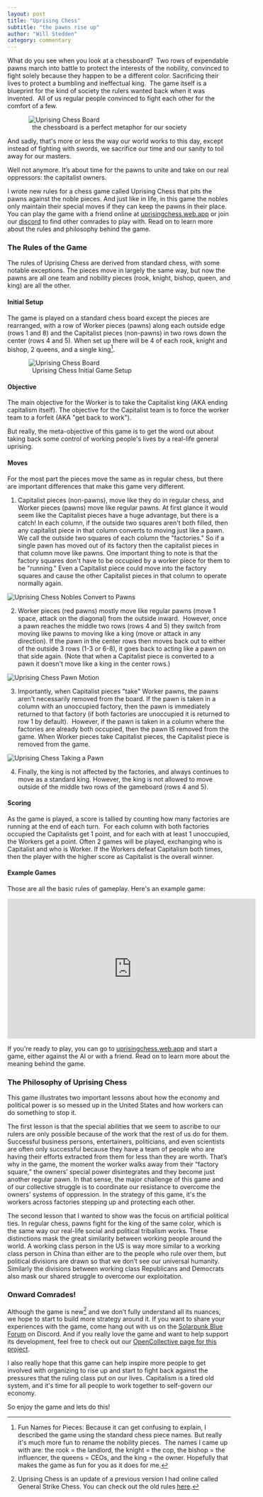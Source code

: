```yaml
---
layout: post
title: "Uprising Chess"
subtitle: "the pawns rise up"
author: "Will Stedden"
category: commentary
---
```



What do you see when you look at a chessboard?  Two rows of expendable pawns march into battle to protect the interests of the nobility, convinced to fight solely because they happen to be a different color. Sacrificing their lives to protect a bumbling and ineffectual king.  The game itself is a blueprint for the kind of society the rulers wanted back when it was invented.  All of us regular people convinced to fight each other for the comfort of a few.

<figure>
  <img alt="Uprising Chess Board" src="/assets/images/2021/chess_king_match_symbolism.jpg" />
  <figcaption>
    the chessboard is a perfect metaphor for our society
  </figcaption>
</figure>

And sadly, that's more or less the way our world works to this day, except instead of fighting with swords, we sacrifice our time and our sanity to toil away for our masters.

Well not anymore. It’s about time for the pawns to unite and take on our real oppressors: the capitalist owners.

I wrote new rules for a chess game called Uprising Chess that pits the pawns against the noble pieces. And just like in life, in this game the nobles only maintain their special moves if they can keep the pawns in their place. You can play the game with a friend online at <a href="https://uprisingchess.web.app.org">uprisingchess.web.app</a> or join our <a href="https://discord.gg/MP5vJAQ2XM">discord</a> to find other comrades to play with. Read on to learn more about the rules and philosophy behind the game.

### The Rules of the Game

The rules of Uprising Chess are derived from standard chess, with some notable exceptions. The pieces move in largely the same way, but now the pawns are all one team and nobility pieces (rook, knight, bishop, queen, and king) are all the other.  


#### Initial Setup

The game is played on a standard chess board except the pieces are rearranged, with a row of Worker pieces (pawns) along each outside edge (rows 1 and 8) and the Capitalist pieces (non-pawns) in two rows down the center (rows 4 and 5). When set up there will be 4 of each rook, knight and bishop, 2 queens, and a single king[^1].

<figure>
  <img alt="Uprising Chess Board" src="/assets/images/2021/chess_board.png" />
  <figcaption>
    Uprising Chess Initial Game Setup
  </figcaption>
</figure>

#### Objective

The main objective for the Worker is to take the Capitalist king (AKA ending capitalism itself). The objective for the Capitalist team is to force the worker team to a forfeit (AKA "get back to work").

But really, the meta-objective of this game is to get the word out about taking back some control of working people's lives by a real-life general uprising.

#### Moves

For the most part the pieces move the same as in regular chess, but there are important differences that make this game very different.

1. Capitalist pieces (non-pawns), move like they do in regular chess, and Worker pieces (pawns) move like regular pawns. At first glance it would seem like the Capitalist pieces have a huge advantage, but there is a catch! In each column, if the outside two squares aren't both filled, then any capitalist piece in that column converts to moving just like a pawn. We call the outside two squares of each column the "factories." So if a single pawn has moved out of its factory then the capitalist pieces in that column move like pawns. One important thing to note is that the factory squares don't have to be occupied by a worker piece for them to be "running." Even a Capitalist piece could move into the factory squares and cause the other Capitalist pieces in that column to operate normally again.
<img style="max-width:300px;" alt="Uprising Chess Nobles Convert to Pawns" src="/assets/images/2021/chess_noble.gif" />

2. Worker pieces (red pawns) mostly move like regular pawns (move 1 space, attack on the diagonal) from the outside inward.  However, once a pawn reaches the middle two rows (rows 4 and 5) they switch from moving like pawns to moving like a king (move or attack in any direction). If the pawn in the center rows then moves back out to either of the outside 3 rows (1-3 or 6-8), it goes back to acting like a pawn on that side again.  (Note that when a Capitalist piece is converted to a pawn it doesn't move like a king in the center rows.)
<img style="max-width:300px;" alt="Uprising Chess Pawn Motion" src="/assets/images/2021/chess_pawn.gif" />


3. Importantly, when Capitalist pieces "take" Worker pawns, the pawns aren't necessarily removed from the board. If the pawn is taken in a column with an unoccupied factory, then the pawn is immediately returned to that factory (if both factories are unoccupied it is returned to row 1 by default).  However, if the pawn is taken in a column where the factories are already both occupied, then the pawn IS removed from the game.  When Worker pieces take Capitalist pieces, the Capitalist piece is removed from the game.
<img style="max-width:300px;" alt="Uprising Chess Taking a Pawn" src="/assets/images/2021/chess_take_pawn.gif" />

4. Finally, the king is not affected by the factories, and always continues to move as a standard king. However, the king is not allowed to move outside of the middle two rows of the gameboard (rows 4 and 5).


#### Scoring

As the game is played, a score is tallied by counting how many factories are running at the end of each turn.  For each column with both factories occupied the Capitalists get 1 point, and for each with at least 1 unoccupied, the Workers get a point.  Often 2 games will be played, exchanging who is Capitalist and who is Worker.  If the Workers defeat Capitalism both times, then the player with the higher score as Capitalist is the overall winner.

#### Example Games

Those are all the basic rules of gameplay.  Here's an example game:

<iframe width="560" height="315" src="https://www.youtube.com/embed/DRAcs98p1aA" title="YouTube video player" frameborder="0" allow="accelerometer; autoplay; clipboard-write; encrypted-media; gyroscope; picture-in-picture" allowfullscreen></iframe>

If you're ready to play, you can go to [uprisingchess.web.app](https://uprisingchess.web.app) and start a game, either against the AI or with a friend. Read on to learn more about the meaning behind the game.

### The Philosophy of Uprising Chess

This game illustrates two important lessons about how the economy and political power is so messed up in the United States and how workers can do something to stop it.

The first lesson is that the special abilities that we seem to ascribe to our rulers are only possible because of the work that the rest of us do for them. Successful business persons, entertainers, politicians, and even scientists are often only successful because they have a team of people who are having their efforts extracted from them for less than they are worth. That’s why in the game, the moment the worker walks away from their “factory square,” the owners’ special power disintegrates and they become just another regular pawn. In that sense, the major challenge of this game and of our collective struggle is to coordinate our resistance to overcome the owners' systems of oppression.  In the strategy of this game, it's the workers across factories stepping up and protecting each other.

The second lesson that I wanted to show was the focus on artificial political ties. In regular chess, pawns fight for the king of the same color, which is the same way our real-life social and political tribalism works. These distinctions mask the great similarity between working people around the world. A working class person in the US is way more similar to a working class person in China than either are to the people who rule over them, but political divisions are drawn so that we don’t see our universal humanity. Similarly the divisions between working class Republicans and Democrats also mask our shared struggle to overcome our exploitation.

### Onward Comrades!

Although the game is new[^2] and we don’t fully understand all its nuances, we hope to start to build more strategy around it. If you want to share your experiences with the game, come hang out with us on the <a href="https://discord.gg/MP5vJAQ2XM">Solarpunk Blue Forum</a> on Discord.  And if you really love the game and want to help support its development, feel free to check out our <a href="https://opencollective.com/solarpunk-blue/projects/uprising-chess">OpenCollective page for this project</a>.

I also really hope that this game can help inspire more people to get involved with organizing to rise up and start to fight back against the pressures that the ruling class put on our lives.  Capitalism is a tired old system, and it's time for all people to work together to self-govern our economy.

So enjoy the game and lets do this!

[^1]: Fun Names for Pieces: Because it can get confusing to explain, I described the game using the standard chess piece names. But really it's much more fun to rename the nobility pieces.  The names I came up with are: the rook = the landlord, the knight = the cop, the bishop = the influencer, the queens = CEOs, and the king = the owner.  Hopefully that makes the game as fun for you as it does for me.

[^2]: Uprising Chess is an update of a previous version I had online called General Strike Chess. You can check out the old rules <a href="/commentary/2021/05/13/chess-v1.html">here</a>.